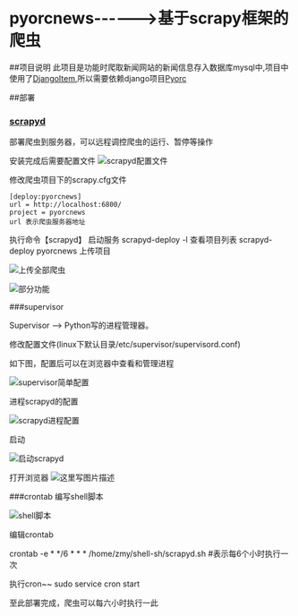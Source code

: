 
# pyorcnews------>基于scrapy框架的爬虫


##项目说明
此项目是功能时爬取新闻网站的新闻信息存入数据库mysql中,项目中使用了[DjangoItem](https://github.com/scrapy/scrapy/blob/0.24/docs/topics/djangoitem.rst),所以需要依赖django项目[Pyorc](https://github.com/pyorc/pyorc)

##部署

### [scrapyd](http://scrapyd.readthedocs.org/en/latest/)

部署爬虫到服务器，可以远程调控爬虫的运行、暂停等操作

安装完成后需要配置文件
![scrapyd配置文件](http://img.blog.csdn.net/20151221103635312)

修改爬虫项目下的scrapy.cfg文件
```
[deploy:pyorcnews]
url = http://localhost:6800/
project = pyorcnews
url 表示爬虫服务器地址
```
执行命令【scrapyd】 启动服务
scrapyd-deploy -l 查看项目列表
scrapyd-deploy pyorcnews 上传项目

![上传全部爬虫](http://img.blog.csdn.net/20151221105712220)

![部分功能](http://img.blog.csdn.net/20151221105701924)

###supervisor

Supervisor --> Python写的进程管理器。

修改配置文件(linux下默认目录/etc/supervisor/supervisord.conf)

如下图，配置后可以在浏览器中查看和管理进程

![supervisor简单配置](http://img.blog.csdn.net/20151221110124841)

进程scrapyd的配置

![scrapyd进程配置](http://img.blog.csdn.net/20151221110343598)

启动

![启动scrapyd](http://img.blog.csdn.net/20151221110351916)

打开浏览器
![这里写图片描述](http://img.blog.csdn.net/20151221110117111)

###crontab 
编写shell脚本

![shell脚本](http://img.blog.csdn.net/20151221110639648)

编辑crontab

crontab -e
    * */6 * * * /home/zmy/shell-sh/scrapyd.sh #表示每6个小时执行一次

执行cron~~
sudo service cron start

至此部署完成，爬虫可以每六小时执行一此
